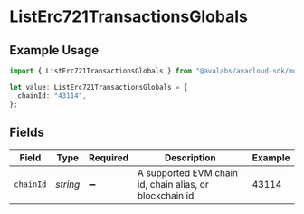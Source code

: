 # ListErc721TransactionsGlobals

## Example Usage

```typescript
import { ListErc721TransactionsGlobals } from "@avalabs/avacloud-sdk/models/operations";

let value: ListErc721TransactionsGlobals = {
  chainId: "43114",
};
```

## Fields

| Field                                                    | Type                                                     | Required                                                 | Description                                              | Example                                                  |
| -------------------------------------------------------- | -------------------------------------------------------- | -------------------------------------------------------- | -------------------------------------------------------- | -------------------------------------------------------- |
| `chainId`                                                | *string*                                                 | :heavy_minus_sign:                                       | A supported EVM chain id, chain alias, or blockchain id. | 43114                                                    |